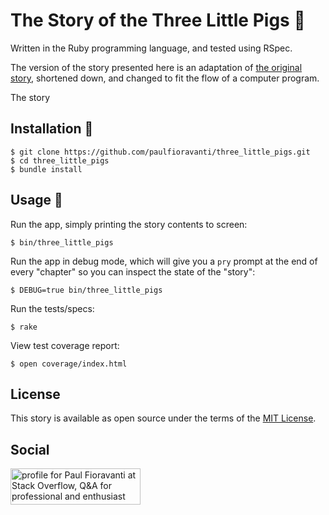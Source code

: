 # The Story of the Three Little Pigs :pig:

Written in the Ruby programming language, and tested using RSpec.

The version of the story presented here is an adaptation of
[the original story](http://www.authorama.com/english-fairy-tales-16.html),
shortened down, and changed to fit the flow of a computer program.

The story

## Installation :pig_nose:

    $ git clone https://github.com/paulfioravanti/three_little_pigs.git
    $ cd three_little_pigs
    $ bundle install

## Usage :pig2:

Run the app, simply printing the story contents to screen:

    $ bin/three_little_pigs

Run the app in debug mode, which will give you a `pry` prompt at the end
of every "chapter" so you can inspect the state of the "story":

    $ DEBUG=true bin/three_little_pigs

Run the tests/specs:

    $ rake

View test coverage report:

    $ open coverage/index.html

## License

This story is available as open source under the terms of the [MIT License](http://opensource.org/licenses/MIT).

## Social

<a href="http://stackoverflow.com/users/567863/paul-fioravanti">
  <img src="http://stackoverflow.com/users/flair/567863.png" width="208" height="58" alt="profile for Paul Fioravanti at Stack Overflow, Q&amp;A for professional and enthusiast programmers" title="profile for Paul Fioravanti at Stack Overflow, Q&amp;A for professional and enthusiast programmers">
</a>
